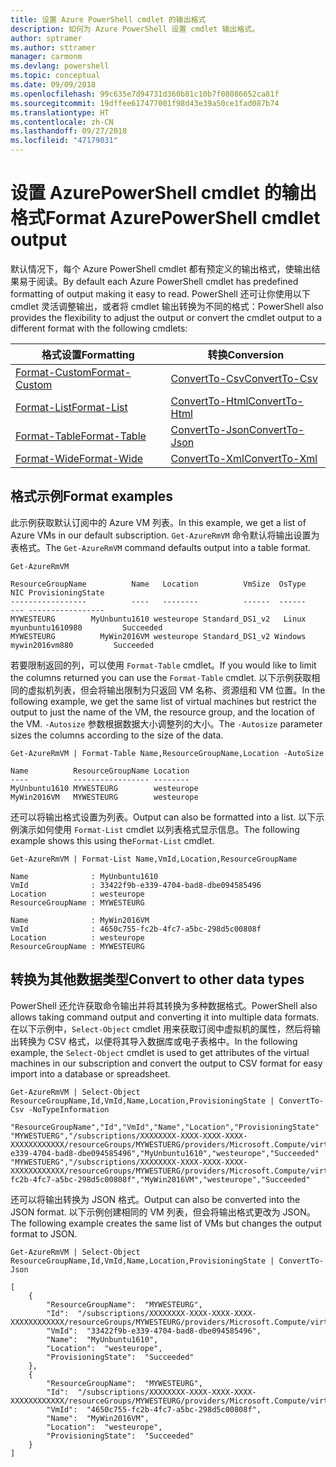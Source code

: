 ```yaml
---
title: 设置 Azure PowerShell cmdlet 的输出格式
description: 如何为 Azure PowerShell 设置 cmdlet 输出格式。
author: sptramer
ms.author: sttramer
manager: carmonm
ms.devlang: powershell
ms.topic: conceptual
ms.date: 09/09/2018
ms.openlocfilehash: 99c635e7d94731d360b81c10b7f08086652ca81f
ms.sourcegitcommit: 19dffee617477001f98d43e39a50ce1fad087b74
ms.translationtype: HT
ms.contentlocale: zh-CN
ms.lasthandoff: 09/27/2018
ms.locfileid: "47179031"
---
```

# <a name="format-azurepowershell-cmdlet-output"></a><span data-ttu-id="5a110-103">设置 AzurePowerShell cmdlet 的输出格式</span><span class="sxs-lookup"><span data-stu-id="5a110-103">Format AzurePowerShell cmdlet output</span></span>

<span data-ttu-id="5a110-104">默认情况下，每个 Azure PowerShell cmdlet 都有预定义的输出格式，使输出结果易于阅读。</span><span class="sxs-lookup"><span data-stu-id="5a110-104">By default each Azure PowerShell cmdlet has predefined formatting of output making it easy to read.</span></span>  <span data-ttu-id="5a110-105">PowerShell 还可让你使用以下 cmdlet 灵活调整输出，或者将 cmdlet 输出转换为不同的格式：</span><span class="sxs-lookup"><span data-stu-id="5a110-105">PowerShell also provides the flexibility to adjust the output or convert the cmdlet output to a different format with the following cmdlets:</span></span>

| <span data-ttu-id="5a110-106">格式设置</span><span class="sxs-lookup"><span data-stu-id="5a110-106">Formatting</span></span>      | <span data-ttu-id="5a110-107">转换</span><span class="sxs-lookup"><span data-stu-id="5a110-107">Conversion</span></span>       |
|-----------------|------------------|
| [<span data-ttu-id="5a110-108">Format-Custom</span><span class="sxs-lookup"><span data-stu-id="5a110-108">Format-Custom</span></span>](/powershell/module/microsoft.powershell.utility/format-custom) | [<span data-ttu-id="5a110-109">ConvertTo-Csv</span><span class="sxs-lookup"><span data-stu-id="5a110-109">ConvertTo-Csv</span></span>](/powershell/module/microsoft.powershell.utility/convertto-csv)  |
| [<span data-ttu-id="5a110-110">Format-List</span><span class="sxs-lookup"><span data-stu-id="5a110-110">Format-List</span></span>](/powershell/module/microsoft.powershell.utility/format-list)   | [<span data-ttu-id="5a110-111">ConvertTo-Html</span><span class="sxs-lookup"><span data-stu-id="5a110-111">ConvertTo-Html</span></span>](/powershell/module/microsoft.powershell.utility/convertto-html) |
| [<span data-ttu-id="5a110-112">Format-Table</span><span class="sxs-lookup"><span data-stu-id="5a110-112">Format-Table</span></span>](/powershell/module/microsoft.powershell.utility/format-table)  | [<span data-ttu-id="5a110-113">ConvertTo-Json</span><span class="sxs-lookup"><span data-stu-id="5a110-113">ConvertTo-Json</span></span>](/powershell/module/microsoft.powershell.utility/convertto-json) |
| [<span data-ttu-id="5a110-114">Format-Wide</span><span class="sxs-lookup"><span data-stu-id="5a110-114">Format-Wide</span></span>](/powershell/module/microsoft.powershell.utility/format-wide)   | [<span data-ttu-id="5a110-115">ConvertTo-Xml</span><span class="sxs-lookup"><span data-stu-id="5a110-115">ConvertTo-Xml</span></span>](/powershell/module/microsoft.powershell.utility/convertto-xml)  |

## <a name="format-examples"></a><span data-ttu-id="5a110-116">格式示例</span><span class="sxs-lookup"><span data-stu-id="5a110-116">Format examples</span></span>

<span data-ttu-id="5a110-117">此示例获取默认订阅中的 Azure VM 列表。</span><span class="sxs-lookup"><span data-stu-id="5a110-117">In this example, we get a list of Azure VMs in our default subscription.</span></span>  <span data-ttu-id="5a110-118">`Get-AzureRmVM` 命令默认将输出设置为表格式。</span><span class="sxs-lookup"><span data-stu-id="5a110-118">The `Get-AzureRmVM` command defaults output into a table format.</span></span>

```azurepowershell-interactive
Get-AzureRmVM
```

```output
ResourceGroupName          Name   Location          VmSize  OsType              NIC ProvisioningState
-----------------          ----   --------          ------  ------              --- -----------------
MYWESTEURG        MyUnbuntu1610 westeurope Standard_DS1_v2   Linux myunbuntu1610980         Succeeded
MYWESTEURG          MyWin2016VM westeurope Standard_DS1_v2 Windows   mywin2016vm880         Succeeded
```

<span data-ttu-id="5a110-119">若要限制返回的列，可以使用 `Format-Table` cmdlet。</span><span class="sxs-lookup"><span data-stu-id="5a110-119">If you would like to limit the columns returned you can use the `Format-Table` cmdlet.</span></span> <span data-ttu-id="5a110-120">以下示例获取相同的虚拟机列表，但会将输出限制为只返回 VM 名称、资源组和 VM 位置。</span><span class="sxs-lookup"><span data-stu-id="5a110-120">In the following example, we get the same list of virtual machines but restrict the output to just the name of the VM, the resource group, and the location of the VM.</span></span>  <span data-ttu-id="5a110-121">`-Autosize` 参数根据数据大小调整列的大小。</span><span class="sxs-lookup"><span data-stu-id="5a110-121">The `-Autosize` parameter sizes the columns according to the size of the data.</span></span>

```azurepowershell-interactive
Get-AzureRmVM | Format-Table Name,ResourceGroupName,Location -AutoSize
```

```output
Name          ResourceGroupName Location
----          ----------------- --------
MyUnbuntu1610 MYWESTEURG        westeurope
MyWin2016VM   MYWESTEURG        westeurope
```

<span data-ttu-id="5a110-122">还可以将输出格式设置为列表。</span><span class="sxs-lookup"><span data-stu-id="5a110-122">Output can also be formatted into a list.</span></span> <span data-ttu-id="5a110-123">以下示例演示如何使用 `Format-List` cmdlet 以列表格式显示信息。</span><span class="sxs-lookup"><span data-stu-id="5a110-123">The following example shows this using the`Format-List` cmdlet.</span></span>

```azurepowershell-interactive
Get-AzureRmVM | Format-List Name,VmId,Location,ResourceGroupName
```

```output
Name              : MyUnbuntu1610
VmId              : 33422f9b-e339-4704-bad8-dbe094585496
Location          : westeurope
ResourceGroupName : MYWESTEURG

Name              : MyWin2016VM
VmId              : 4650c755-fc2b-4fc7-a5bc-298d5c00808f
Location          : westeurope
ResourceGroupName : MYWESTEURG
```

## <a name="convert-to-other-data-types"></a><span data-ttu-id="5a110-124">转换为其他数据类型</span><span class="sxs-lookup"><span data-stu-id="5a110-124">Convert to other data types</span></span>

<span data-ttu-id="5a110-125">PowerShell 还允许获取命令输出并将其转换为多种数据格式。</span><span class="sxs-lookup"><span data-stu-id="5a110-125">PowerShell also allows taking command output and converting it into multiple data formats.</span></span> <span data-ttu-id="5a110-126">在以下示例中，`Select-Object` cmdlet 用来获取订阅中虚拟机的属性，然后将输出转换为 CSV 格式，以便将其导入数据库或电子表格中。</span><span class="sxs-lookup"><span data-stu-id="5a110-126">In the following example, the `Select-Object` cmdlet is used to get attributes of the virtual machines in our subscription and convert the output to CSV format for easy import into a database or spreadsheet.</span></span>

```azurepowershell-interactive
Get-AzureRmVM | Select-Object ResourceGroupName,Id,VmId,Name,Location,ProvisioningState | ConvertTo-Csv -NoTypeInformation
```

```output
"ResourceGroupName","Id","VmId","Name","Location","ProvisioningState"
"MYWESTUERG","/subscriptions/XXXXXXXX-XXXX-XXXX-XXXX-XXXXXXXXXXXX/resourceGroups/MYWESTUERG/providers/Microsoft.Compute/virtualMachines/MyUnbuntu1610","33422f9b-e339-4704-bad8-dbe094585496","MyUnbuntu1610","westeurope","Succeeded"
"MYWESTUERG","/subscriptions/XXXXXXXX-XXXX-XXXX-XXXX-XXXXXXXXXXXX/resourceGroups/MYWESTUERG/providers/Microsoft.Compute/virtualMachines/MyWin2016VM","4650c755-fc2b-4fc7-a5bc-298d5c00808f","MyWin2016VM","westeurope","Succeeded"
```

<span data-ttu-id="5a110-127">还可以将输出转换为 JSON 格式。</span><span class="sxs-lookup"><span data-stu-id="5a110-127">Output can also be converted into the JSON format.</span></span>  <span data-ttu-id="5a110-128">以下示例创建相同的 VM 列表，但会将输出格式更改为 JSON。</span><span class="sxs-lookup"><span data-stu-id="5a110-128">The following example creates the same list of VMs but changes the output format to JSON.</span></span>

```azurepowershell-interactive
Get-AzureRmVM | Select-Object ResourceGroupName,Id,VmId,Name,Location,ProvisioningState | ConvertTo-Json
```

```output
[
    {
        "ResourceGroupName":  "MYWESTEURG",
        "Id":  "/subscriptions/XXXXXXXX-XXXX-XXXX-XXXX-XXXXXXXXXXXX/resourceGroups/MYWESTEURG/providers/Microsoft.Compute/virtualMachines/MyUnbuntu1610",
        "VmId":  "33422f9b-e339-4704-bad8-dbe094585496",
        "Name":  "MyUnbuntu1610",
        "Location":  "westeurope",
        "ProvisioningState":  "Succeeded"
    },
    {
        "ResourceGroupName":  "MYWESTEURG",
        "Id":  "/subscriptions/XXXXXXXX-XXXX-XXXX-XXXX-XXXXXXXXXXXX/resourceGroups/MYWESTEURG/providers/Microsoft.Compute/virtualMachines/MyWin2016VM",
        "VmId":  "4650c755-fc2b-4fc7-a5bc-298d5c00808f",
        "Name":  "MyWin2016VM",
        "Location":  "westeurope",
        "ProvisioningState":  "Succeeded"
    }
]
```
